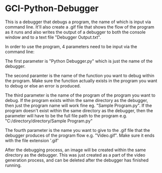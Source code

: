 # GCI-Python-Debugger
This is a debugger that debugs a program, the name of which is input via command line. It'll also create a .gif file that shows the flow
of the program as it runs and also writes the output of a debugger to both the console window and to a text file "Debugger Output.txt".

In order to use the program, 4 parameters need to be input via the command line:

The first parameter is "Python Debugger.py" which is just the name of the debugger.

The second paramter is the name of the function you want to debug within the program. Make sure the function actually exists in the program
you want to debug or else an error is produced.

The third parameter is the name of the program of the program you want to debug. If the program exists within the same directory as the 
debugger, then just the program name will work fine eg. "Sample Program.py". If the program doesn't exist within the same directory as the
debugger, then the parameter will have to be the full file path to the program e.g. "C:/directory/directory/Sample Program.py"

The fourth parameter is the name you want to give to the .gif file that the debugger produces of the program flow e.g. "Video.gif". Make 
sure it ends with the file extension '.gif'

After the debugging process, an image will be created within the same directory as the debugger. This was just created as a part of the 
video generation process, and can be deleted after the debugger has finished running.

